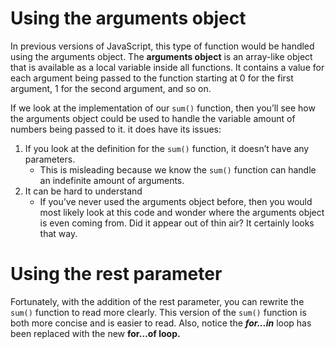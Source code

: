 # Using the arguments object

In previous versions of JavaScript, this type of function would be handled using the arguments object. The **arguments object** is an array-like object that is available as a local variable inside all functions. It contains a value for each argument being passed to the function starting at 0 for the first argument, 1 for the second argument, and so on.

If we look at the implementation of our `sum()` function, then you’ll see how the arguments object could be used to handle the variable amount of numbers being passed to it.
it does have its issues:

 1. If you look at the definition for the `sum()` function, it doesn’t have any parameters.
    * This is misleading because we know the `sum()` function can handle an indefinite amount of arguments.
 2. It can be hard to understand
    - If you’ve never used the arguments object before, then you would most likely look at this code and wonder where the arguments object is even coming from. Did it appear out of thin air? It certainly looks that way.

# Using the rest parameter

Fortunately, with the addition of the rest parameter, you can rewrite the `sum()` function to read more clearly.
This version of the `sum()` function is both more concise and is easier to read. Also, notice the **_for...in_** loop has been replaced with the new **for…of loop.**
